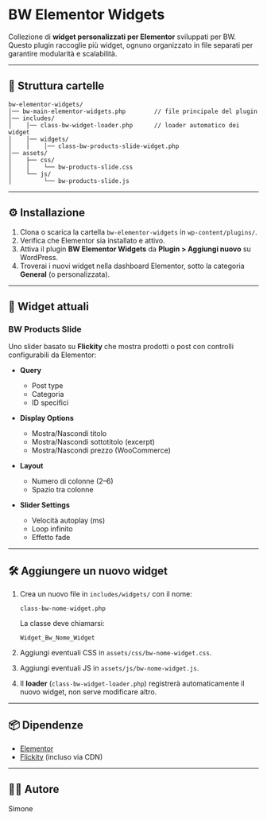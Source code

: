 # BW Elementor Widgets

Collezione di **widget personalizzati per Elementor** sviluppati per BW.  
Questo plugin raccoglie più widget, ognuno organizzato in file separati per garantire modularità e scalabilità.

---

## 📂 Struttura cartelle

```
bw-elementor-widgets/
│── bw-main-elementor-widgets.php        // file principale del plugin
│── includes/
│    │── class-bw-widget-loader.php      // loader automatico dei widget
│    │── widgets/
│    │    │── class-bw-products-slide-widget.php
│── assets/
│    ├── css/
│    │    └── bw-products-slide.css
│    └── js/
│         └── bw-products-slide.js
```

---

## ⚙️ Installazione

1. Clona o scarica la cartella `bw-elementor-widgets` in `wp-content/plugins/`.
2. Verifica che Elementor sia installato e attivo.
3. Attiva il plugin **BW Elementor Widgets** da **Plugin > Aggiungi nuovo** su WordPress.
4. Troverai i nuovi widget nella dashboard Elementor, sotto la categoria **General** (o personalizzata).

---

## 🚀 Widget attuali

### BW Products Slide
Uno slider basato su **Flickity** che mostra prodotti o post con controlli configurabili da Elementor:

- **Query**  
  - Post type  
  - Categoria  
  - ID specifici  

- **Display Options**  
  - Mostra/Nascondi titolo  
  - Mostra/Nascondi sottotitolo (excerpt)  
  - Mostra/Nascondi prezzo (WooCommerce)  

- **Layout**  
  - Numero di colonne (2–6)  
  - Spazio tra colonne  

- **Slider Settings**  
  - Velocità autoplay (ms)  
  - Loop infinito  
  - Effetto fade  

---

## 🛠 Aggiungere un nuovo widget

1. Crea un nuovo file in `includes/widgets/` con il nome:  
   ```
   class-bw-nome-widget.php
   ```
   La classe deve chiamarsi:
   ```
   Widget_Bw_Nome_Widget
   ```

2. Aggiungi eventuali CSS in `assets/css/bw-nome-widget.css`.  
3. Aggiungi eventuali JS in `assets/js/bw-nome-widget.js`.  
4. Il **loader** (`class-bw-widget-loader.php`) registrerà automaticamente il nuovo widget, non serve modificare altro.  

---

## 📦 Dipendenze

- [Elementor](https://elementor.com/)  
- [Flickity](https://flickity.metafizzy.co/) (incluso via CDN)  

---

## 👨‍💻 Autore
Simone
